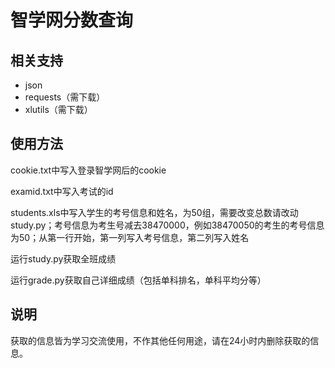 # 智学网分数查询

## 相关支持

- json
- requests（需下载）
- xlutils（需下载）

## 使用方法

cookie.txt中写入登录智学网后的cookie

examid.txt中写入考试的id

students.xls中写入学生的考号信息和姓名，为50组，需要改变总数请改动study.py；考号信息为考生号减去38470000，例如38470050的考生的考号信息为50；从第一行开始，第一列写入考号信息，第二列写入姓名

运行study.py获取全班成绩

运行grade.py获取自己详细成绩（包括单科排名，单科平均分等）

## 说明

获取的信息皆为学习交流使用，不作其他任何用途，请在24小时内删除获取的信息。